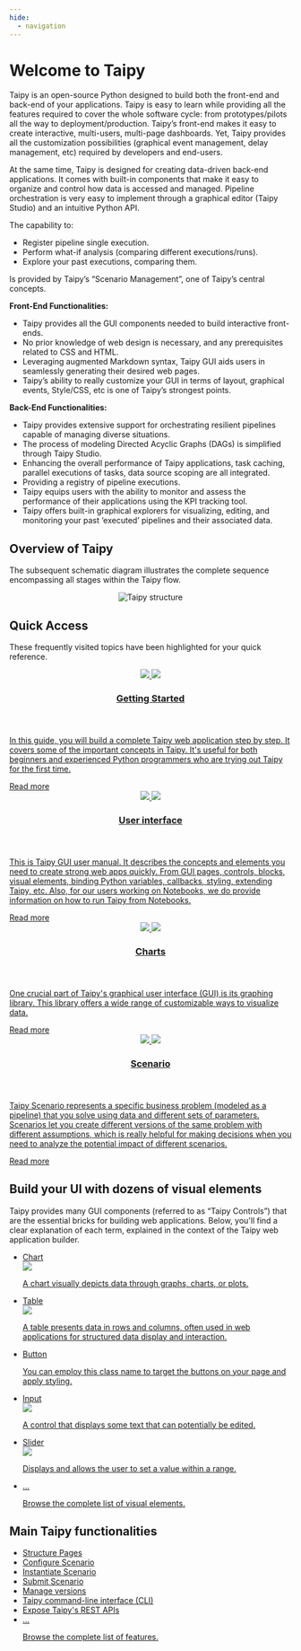 ```yaml
---
hide:
  - navigation
---
```


# Welcome to Taipy

Taipy is an open-source Python designed to build both the front-end and back-end of your applications. Taipy is easy to learn while providing all the features required to cover the whole software cycle: from prototypes/pilots all the way to deployment/production. Taipy’s front-end makes it easy to create interactive, multi-users, multi-page dashboards. Yet, Taipy provides all the customization possibilities (graphical event management, delay management, etc) required by developers and end-users.

At the same time, Taipy is designed for creating data-driven back-end applications. It comes with built-in components that make it easy to organize and control how data is accessed and managed. Pipeline orchestration is very easy to implement through a graphical editor (Taipy Studio) and an intuitive Python API. 

The capability to:

- Register pipeline single execution. 
- Perform what-if analysis (comparing different executions/runs). 
- Explore your past executions, comparing them.

Is provided by Taipy’s “Scenario Management”, one of Taipy’s central concepts.

**Front-End Functionalities:**

- Taipy provides all the GUI components needed to build interactive front-ends.
- No prior knowledge of web design is necessary, and any prerequisites related to CSS and HTML.
- Leveraging augmented Markdown syntax, Taipy GUI aids users in seamlessly generating their desired web pages.
- Taipy’s ability to really customize your GUI in terms of layout, graphical events, Style/CSS, etc is one of Taipy’s strongest points.

**Back-End Functionalities:**

- Taipy provides extensive support for orchestrating resilient pipelines capable of managing diverse situations.
- The process of modeling Directed Acyclic Graphs (DAGs) is simplified through Taipy Studio.
- Enhancing the overall performance of Taipy applications, task caching, parallel executions of tasks, data source scoping are all integrated.
- Providing a registry of pipeline executions.
- Taipy equips users with the ability to monitor and assess the performance of their applications using the KPI tracking tool.
- Taipy offers built-in graphical explorers for visualizing, editing, and monitoring your past ‘executed’ pipelines and their associated data.

## Overview of Taipy

The subsequent schematic diagram illustrates the complete sequence encompassing all stages within 
the Taipy flow.

  <div class="tp-col-12 tp-col-md-auto">
    <figure align="center">
      <img alt="Taipy structure" src="images/taipy-flow-updated.png" >
    </figure>
  </div>

## Quick Access

These frequently visited topics have been highlighted for your quick reference.

<div class="tp-row tp-row--gutter-sm">
  <div class="tp-col-12 tp-col-md-6 d-flex">
    <a class="tp-content-card" href="getting_started/">
      <header class="tp-content-card-header">
        <img class="tp-content-card-icon icon-light" src="images/icons/flag-w.svg">
        <img class="tp-content-card-icon icon-dark" src="images/icons/flag.svg">
        <h3>Getting Started</h3>
      </header>
      <p>
        In this guide, you will build a complete Taipy web application step by step. It covers some of the important concepts in Taipy. It's useful for both beginners and experienced Python programmers who are trying out Taipy for the first time.
      </p>
      <span class="tp-content-card-readmore">Read more</span>
    </a>
  </div>
  <div class="tp-col-12 tp-col-md-6 d-flex">
    <a class="tp-content-card" href="manuals/gui/">
      <header class="tp-content-card-header">
        <img class="tp-content-card-icon icon-light" src="images/icons/dashboard-w.svg">
        <img class="tp-content-card-icon icon-dark" src="images/icons/dashboard.svg">
        <h3>User interface</h3>
      </header>
      <p>
        This is Taipy GUI user manual. It describes the concepts and elements you need to create strong web apps quickly. From GUI pages, controls, blocks, visual elements, binding Python variables, callbacks, styling, extending Taipy, etc. Also, for our users working on Notebooks, we do provide information on how to run Taipy from Notebooks.
      </p>
      <span class="tp-content-card-readmore">Read more</span>
    </a>
  </div>
  <div class="tp-col-12 tp-col-md-6 d-flex">
    <a class="tp-content-card" href="manuals/gui/viselements/chart/">
      <header class="tp-content-card-header">
        <img class="tp-content-card-icon icon-light" src="images/icons/bar-chart-w.svg">
        <img class="tp-content-card-icon icon-dark" src="images/icons/bar-chart.svg">
        <h3>Charts</h3>
      </header>
      <p>
        One crucial part of Taipy's graphical user interface (GUI) is its graphing library. This library offers a wide range of customizable ways to visualize data.
      </p>
      <span class="tp-content-card-readmore">Read more</span>
    </a>
  </div>
  <div class="tp-col-12 tp-col-md-6 d-flex">
    <a class="tp-content-card" href="manuals/core/concepts/scenario/">
      <header class="tp-content-card-header">
        <img class="tp-content-card-icon icon-light" src="images/icons/menu_book-w.svg">
        <img class="tp-content-card-icon icon-dark" src="images/icons/menu_book.svg">
        <h3>Scenario</h3>
      </header>
      <p>
        Taipy Scenario represents a specific business problem (modeled as a pipeline) that you solve using data and different sets of parameters. Scenarios let you create different versions of the same problem with different assumptions, which is really helpful for making decisions when you need to analyze the potential impact of different scenarios.
      </p>
      <span class="tp-content-card-readmore">Read more</span>
    </a>
  </div>
</div>

## Build your UI with dozens of visual elements

Taipy provides many GUI components (referred to as “Taipy Controls”) that are the essential bricks for building web applications. Below, you'll find a clear explanation of each term, explained in the context of the Taipy web application builder.

<ul class="tp-pills-list">
  <li>
    <a class="tp-pill" href="manuals/gui/viselements/chart/">
      <span>Chart</span>
      <div class="tp-tooltip">
        <img src="manuals/gui/viselements/chart-d.png"/>
        <p>A chart visually depicts data through graphs, charts, or plots.</p>
      </div>
    </a>
  </li>
  <li>
    <a class="tp-pill" href="manuals/gui/viselements/table/">
      <span>Table</span>
      <div class="tp-tooltip">
        <img src="manuals/gui/viselements/table-d.png"/>
        <p>
          A table presents data in rows and columns, often used in web applications for structured 
          data display and interaction.
        </p>
      </div>
    </a>
  </li>
  <li>
    <a class="tp-pill" href="manuals/gui/viselements/button/">
      <span>Button</span>
      <div class="tp-tooltip">
        <img src="manuals/gui/viselements/button-d.png" alt="">
        <p>You can employ this class name to target the buttons on your page and apply styling.</p>
      </div>
    </a>
  </li>
  <li>
    <a class="tp-pill" href="manuals/gui/viselements/input/">
      <span>Input</span>
      <div class="tp-tooltip">
        <img src="manuals/gui/viselements/input-d.png"/>
        <p>A control that displays some text that can potentially be edited.</p>
      </div>
    </a>
  </li>
  <li>
    <a class="tp-pill" href="manuals/gui/viselements/slider/">
      <span>Slider</span>
      <div class="tp-tooltip">
        <img src="manuals/gui/viselements/slider-d.png"/>
        <p>Displays and allows the user to set a value within a range.</p>
      </div>
    </a>
  </li>
  <li>
    <a class="tp-pill" href="manuals/gui/viselements/controls/">
      <span>…</span>
      <div class="tp-tooltip">
        <p>Browse the complete list of visual elements.</p>
      </div>
    </a>
  </li>
</ul>

## Main Taipy functionalities

<ul class="tp-pills-list">
  <li>
    <a class="tp-pill" href="manuals/gui/viselements/blocks/">
      <span>Structure Pages</span>
    </a>
  </li>
  <li>
    <a class="tp-pill" href="manuals/core/config/scenario-config/#from-task-configs">
      <span>Configure Scenario</span>
    </a>
  </li>
  <li>
    <a class="tp-pill" href="manuals/core/entities/scenario-creation/">
      <span>Instantiate Scenario</span>
    </a>
  </li>
  <li>
    <a class="tp-pill" href="manuals/core/entities/orchestrating-and-job-execution/#submit-a-scenario-sequence-or-task/">
      <span>Submit Scenario</span>
    </a>
  </li>
  <li>
    <a class="tp-pill" href="manuals/core/versioning/">
      <span>Manage versions</span>
    </a>
  </li>
  <li>
    <a class="tp-pill" href="manuals/cli/">
      <span>Taipy command-line interface (CLI)</span>
    </a>
  </li>
  <li>
    <a class="tp-pill" href="manuals/rest/">
      <span>Expose Taipy's REST APIs</span>
    </a>
  </li>
    <li>
    <a class="tp-pill" href="manuals/about/">
      <span>…</span>
      <div class="tp-tooltip">
        <p>Browse the complete list of features.</p>
      </div>
    </a>
  </li>
</ul>
